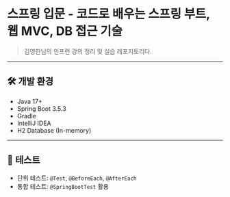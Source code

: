 # 스프링 입문 - 코드로 배우는 스프링 부트, 웹 MVC, DB 접근 기술

> 김영한님의 인프런 강의 정리 및 실습 레포지토리다.
---

## 🛠️ 개발 환경

- Java 17+
- Spring Boot 3.5.3
- Gradle
- IntelliJ IDEA
- H2 Database (In-memory)
---

## 🧪 테스트

- 단위 테스트: `@Test`, `@BeforeEach`, `@AfterEach`
- 통합 테스트: `@SpringBootTest` 활용